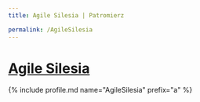 ```yaml
---
title: Agile Silesia | Patromierz

permalink: /AgileSilesia
---
```


# [Agile Silesia](https://patronite.pl/AgileSilesia)

{% include profile.md name="AgileSilesia" prefix="a" %}

